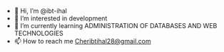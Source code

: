 - 👋 Hi, I’m @ibt-ihal
- 👀 I’m interested in development
- 🌱 I’m currently learning ADMINISTRATION OF DATABASES AND WEB TECHNOLOGIES
- 📫 How to reach me Cheribtihal28@gmail.com


